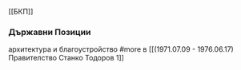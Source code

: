 [[БКП]]

### Държавни Позиции
архитектура и благоустройство #more в [[(1971.07.09 - 1976.06.17) Правителство Станко Тодоров 1]]